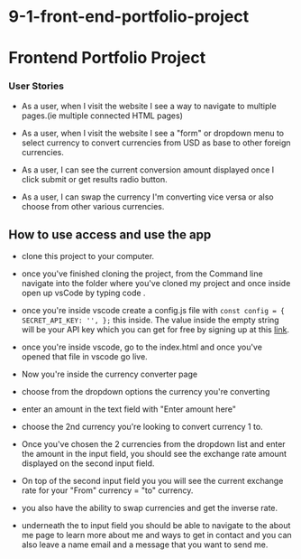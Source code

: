 # 9-1-front-end-portfolio-project

# Frontend Portfolio Project

### User Stories

- As a user, when I visit the website I see a way to navigate to multiple pages.(ie multiple connected HTML pages)

- As a user, when I visit the website I see a "form" or dropdown menu to select currency to convert currencies from USD as base to other foreign currencies.

- As a user, I can see the current conversion amount displayed once I click submit or get results radio button.

- As a user, I can swap the currency I'm converting vice versa or also choose from other various currencies.

## How to use access and use the app

- clone this project to your computer.

- once you've finished cloning the project, from the Command line navigate into the folder where you've cloned my project and once inside open up vsCode by typing code .

- once you're inside vscode create a config.js file with `const config = { SECRET_API_KEY: '', };` this inside. The value inside the empty string will be your API key which you can get for free by signing up at this [link](https://www.exchangerate-api.com/).

- once you're inside vscode, go to the index.html and once you've opened that file in vscode go live.

- Now you're inside the currency converter page

- choose from the dropdown options the currency you're converting

- enter an amount in the text field with "Enter amount here"

- choose the 2nd currency you're looking to convert currency 1 to.

- Once you've chosen the 2 currencies from the dropdown list and enter the amount in the input field, you should see the exchange rate amount displayed on the second input field.

- On top of the second input field you you will see the current exchange rate for your "From" currency = "to" currency.

- you also have the ability to swap currencies and get the inverse rate.

- underneath the to input field you should be able to navigate to the about me page to learn more about me and ways to get in contact and you can also leave a name email and a message that you want to send me.
